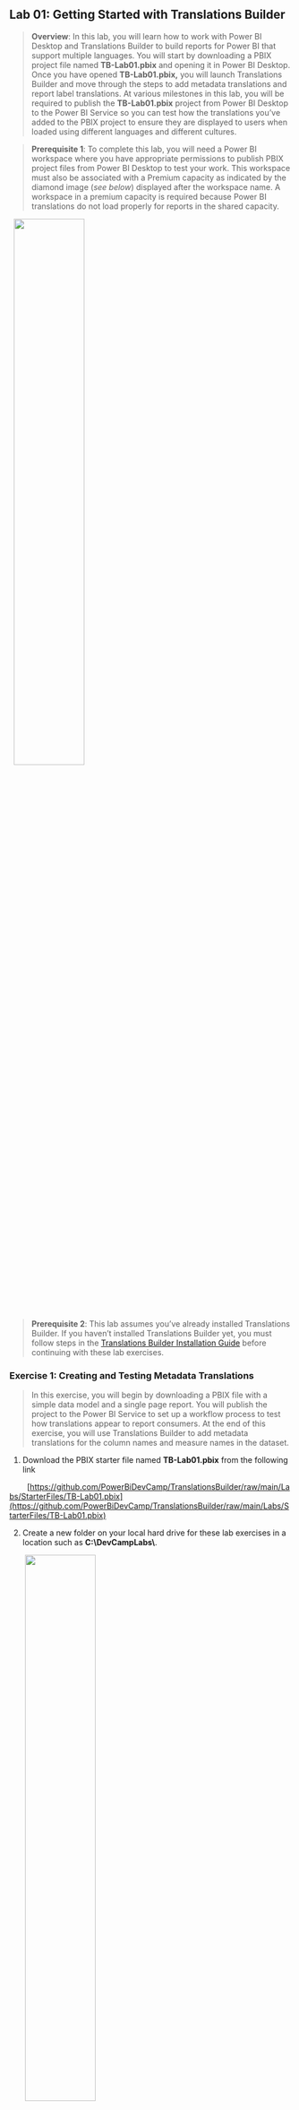## **Lab 01: Getting Started with Translations Builder**

> **Overview**: In this lab, you will learn how to work with Power BI
Desktop and Translations Builder to build reports for
Power BI that support multiple languages. You will start by downloading a PBIX project file named
**TB-Lab01.pbix** and opening it in Power BI Desktop. Once you have
opened **TB-Lab01.pbix,** you will launch Translations Builder and move
through the steps to add metadata translations and report label
translations. At various milestones in this lab, you will be required to
publish the **TB-Lab01.pbix** project from Power BI Desktop to the Power
BI Service so you can test how the translations you’ve added to the PBIX
project to ensure they are displayed to users when loaded using
different languages and different cultures.

> **Prerequisite 1**: To complete this lab, you will need a Power BI
workspace where you have appropriate permissions to publish PBIX project
files from Power BI Desktop to test your work. This workspace must also
be associated with a Premium capacity as indicated by the diamond image
(*see below*) displayed after the workspace name. A workspace in a
premium capacity is required because Power BI translations do not load
properly for reports in the shared capacity.

&nbsp;&nbsp;<img src="./images/Lab01/media/image1.png" style="width:50%" />

> **Prerequisite 2**: This lab assumes you’ve already installed
Translations Builder. If you haven’t installed Translations Builder yet,
you must follow steps in the [Translations Builder Installation
Guide](https://github.com/PowerBiDevCamp/TranslationsBuilder/blob/main/Docs/Installation%20Guide.md)
before continuing with these lab exercises.

### Exercise 1: Creating and Testing Metadata Translations
> In this exercise, you will begin by downloading a PBIX file with a
simple data model and a single page report. You will publish the project
to the Power BI Service to set up a workflow process to test how
translations appear to report consumers. At the end of this exercise,
you will use Translations Builder to add metadata translations for the
column names and measure names in the dataset.

1. Download the PBIX starter file named **TB-Lab01.pbix** from the following link


&nbsp;&nbsp;&nbsp;&nbsp;&nbsp;&nbsp;&nbsp;&nbsp;[https://github.com/PowerBiDevCamp/TranslationsBuilder/raw/main/Labs/StarterFiles/TB-Lab01.pbix](https://github.com/PowerBiDevCamp/TranslationsBuilder/raw/main/Labs/StarterFiles/TB-Lab01.pbix)


2.  Create a new folder on your local hard drive for these lab exercises
    in a location such as **C:\DevCampLabs\\**.

&nbsp;&nbsp;&nbsp;&nbsp;&nbsp;&nbsp;&nbsp;<img src="./images/Lab01/media/image2.png"  style="width:50%" />

3.  Copy **TB-Lab01.pbix** into the lab folder and then open it in Power
    BI Desktop to examine the report inside.

&nbsp;&nbsp;&nbsp;&nbsp;&nbsp;&nbsp;&nbsp;<img src="./images/Lab01/media/image3.png"  style="width:80%" />

4.  While in **Report view**, examine the **Fields** list to see the
    non-hidtables, columns and measure that are not hidden.

&nbsp;&nbsp;&nbsp;&nbsp;&nbsp;&nbsp;&nbsp;<img src="./images/Lab01/media/image4.png"  style="width:20%" />

5.  Now, navigate to **Model view** so you can see the entire data model
    including the columns hidden from **Report view**.

&nbsp;&nbsp;&nbsp;&nbsp;&nbsp;&nbsp;&nbsp;<img src="./images/Lab01/media/image5.png"  style="width:50%" />

6.  Navigate to **Data view** and examine the rows of the **Products**
    table.

&nbsp;&nbsp;&nbsp;&nbsp;&nbsp;&nbsp;&nbsp;<img src="./images/Lab01/media/image6.png" style="width:50%" />

> Now you are going to publish the **TB-Lab01.pbix** project to a workspace in the Power BI Service.

7.  Navigate to the **Home** tab and then click the **Publish** button.

&nbsp;&nbsp;&nbsp;&nbsp;&nbsp;&nbsp;&nbsp;<img src="./images/Lab01/media/image7.png" style="width:80%" />

8.  When prompted by the **Publish to Power BI** dialog, choose your
    test workspace and then click **Select**.

&nbsp;&nbsp;&nbsp;&nbsp;&nbsp;&nbsp;&nbsp;<img src="./images/Lab01/media/image8.png" style="width:40%" />

9.  Once you see **Success!**, click **Open ‘TB-Lab01.pbx’ in Power BI**
    to view the report in the Power BI Service.

&nbsp;&nbsp;&nbsp;&nbsp;&nbsp;&nbsp;&nbsp;<img src="./images/Lab01/media/image9.png" style="width:35%" />

10. The report named **TB-Lab01** should appear like the report shown in
    the screenshot below.

&nbsp;&nbsp;&nbsp;&nbsp;&nbsp;&nbsp;&nbsp;<img src="./images/Lab01/media/image10.png" style="width:80%" />

> Now it’s time to begin adding translations. As you begin to add
translations to a PBIX project, you will often follow this set of
steps:  
**(1)** make changes in Power BI Desktop, **(2)** publish the project,
**(3)** check your work in the Power BI Service, **(4)** repeat until
happy

11. Return to Power BI Desktop, navigate to the **External Tools** tab
    and launch **Translations Builder**.

&nbsp;&nbsp;&nbsp;&nbsp;&nbsp;&nbsp;&nbsp;<img src="./images/Lab01/media/image11.png" style="width:65%" />

12. Translations Builder should start and load the data model for
    **TB-Lab01.pbix** as shown in the following screenshot.

&nbsp;&nbsp;&nbsp;&nbsp;&nbsp;&nbsp;&nbsp;<img src="./images/Lab01/media/image12.png" style="width:90%" />

13. The **Dataset properties** section provides details about the
    dataset connection and the PBIX project file.

&nbsp;&nbsp;&nbsp;&nbsp;&nbsp;&nbsp;&nbsp;<img src="./images/Lab01/media/image13.png" style="width:35%" />

14. The translation grid at the bottom of the page displays one row for
    each non-hidden dataset object in the data model.

&nbsp;&nbsp;&nbsp;&nbsp;&nbsp;&nbsp;&nbsp;<img src="./images/Lab01/media/image14.png" style="width:50%" />

Tables, columns and measures that are hidden from report view in the
data model are not displayed. You don’t need to translate them.

15. Click the **Add Language** button to add your first secondary
    language.

&nbsp;&nbsp;&nbsp;&nbsp;&nbsp;&nbsp;&nbsp;<img src="./images/Lab01/media/image15.png" style="width:70%" />

16. Select **Spanish \[es-ES\]** and click **Add Language**.

&nbsp;&nbsp;&nbsp;&nbsp;&nbsp;&nbsp;&nbsp;<img src="./images/Lab01/media/image16.png" style="width:30%" />

17. You should now see that **Spanish \[es-ES\]** appears as the first
    language in the **Secondary Languages** list.

&nbsp;&nbsp;&nbsp;&nbsp;&nbsp;&nbsp;&nbsp;<img src="./images/Lab01/media/image17.png" style="width:50%" />

18. You will also notice that a new column has been added for Spanish
    translations.

&nbsp;&nbsp;&nbsp;&nbsp;&nbsp;&nbsp;&nbsp;<img src="./images/Lab01/media/image18.png" style="width:50%" />

19. In the row with the **Products** table, click on the cell for the
    **Spanish** column. It should turn blue when selected.

&nbsp;&nbsp;&nbsp;&nbsp;&nbsp;&nbsp;&nbsp;<img src="./images/Lab01/media/image19.png" style="width:50%" />

20. Type **Hello World**. You should see that you can just start typing
    in the selected cell to add or edit a translation.

&nbsp;&nbsp;&nbsp;&nbsp;&nbsp;&nbsp;&nbsp;<img src="./images/Lab01/media/image20.png" style="width:50%" />

21. Press the **ENTER** key to save your changes. Note that pressing
    **ENTER** will move the selection to the cell below.

&nbsp;&nbsp;&nbsp;&nbsp;&nbsp;&nbsp;&nbsp;<img src="./images/Lab01/media/image21.png" style="width:50%" />

22. Now, type more text and press **ENTER** repeatedly to experiment
    quickly adding text to all cells in the Spanish column.

&nbsp;&nbsp;&nbsp;&nbsp;&nbsp;&nbsp;&nbsp;<img src="./images/Lab01/media/image22.png" style="width:50%" />

> The point of the last few steps has been for you to become comfortable
with the translation editing experience. You can see the grid provides
an editing experience similar to working with Excel. You can even use
the **{F2}** key to move a cell with content into edit mode.

23. Now edit the translations in the Spanish column with better
    translated values. Use the following translations.
  - For the **Products** table, enter the Spanish translation of **Productos**.
  - For the **Product** column, enter the Spanish translation of **Producto**
  - For the **Image** column, enter the Spanish translation of **Imagen**.
  - For the **Sales** table, enter the Spanish translation of **Ventas**.
  - For the **Sales Revenue** measure, enter the Spanish translation of **Ingresos Por Ventas**.
  - For the **Units Sold** measure, enter the Spanish translation of **Unidades Vendidas**.

24. When you are done with your edits, the Spanish translations should
    match the following screenshot.

&nbsp;&nbsp;&nbsp;&nbsp;&nbsp;&nbsp;&nbsp;<img src="./images/Lab01/media/image23.png" style="width:50%" />

25. Return to the **TB-Lab01.pbix** project in Power BI Desktop and save
    your work by clicking the **Save** button.

&nbsp;&nbsp;&nbsp;&nbsp;&nbsp;&nbsp;&nbsp;<img src="./images/Lab01/media/image24.png" style="width:50%" />

> It’s easy to forget to save your changes in Power BI Desktop. Be aware
that any changes made by Translations Builder are just made to the data
model loaded in memory. None of your changes are saved back to the PBIX
project file until you save in Power BI Desktop.

26. Publish the **TB-Lab01.pbix** project to push the changes to the
    project’s translations to the Power BI Service.

&nbsp;&nbsp;&nbsp;&nbsp;&nbsp;&nbsp;&nbsp;<img src="./images/Lab01/media/image25.png" style="width:80%" />

27. When prompted by the **Replace this dataset?** Dialog, click the
    **Replace** button to continue.

&nbsp;&nbsp;&nbsp;&nbsp;&nbsp;&nbsp;&nbsp;<img src="./images/Lab01/media/image26.png" style="width:30%" />

28. Once you see **Success!**, click **Open ‘TB-Lab01.pbx’ in Power BI**
    to view the report in the Power BI Service.

&nbsp;&nbsp;&nbsp;&nbsp;&nbsp;&nbsp;&nbsp;<img src="./images/Lab01/media/image27.png" style="width:35%" />

29.  The report should load with its default behavior showing all text in
    English at first.

&nbsp;&nbsp;&nbsp;&nbsp;&nbsp;&nbsp;&nbsp;<img src="./images/Lab01/media/image28.png" style="width:70%" />

30. Inspect the table visual column headers which displays the names of
    columns and measures in English.

&nbsp;&nbsp;&nbsp;&nbsp;&nbsp;&nbsp;&nbsp;<img src="./images/Lab01/media/image29.png" style="width:50%" />

> Now, it’s time to test your translations. You will accomplish this by
using the **language** query string parameter to load the report.

31. Click the browser address bar and add the following **language**
parameter to the end of the report URL.

&nbsp;&nbsp;&nbsp;&nbsp;&nbsp;&nbsp;&nbsp;**/?language=es-ES**

32.  Press **ENTER.** You should see the **language** query string parameter accepted by the browser as it reloads the report.
    

&nbsp;&nbsp;&nbsp;&nbsp;&nbsp;&nbsp;&nbsp;<img src="./images/Lab01/media/image30.png" style="width:100%" />

> When the report reloads, you should see the UI experience for the Power
BI Service UI switch from English to Spanish.

33. Verify the column and measure names in columns headings are
    displayed with the Spanish translations you added.

&nbsp;&nbsp;&nbsp;&nbsp;&nbsp;&nbsp;&nbsp;<img src="./images/Lab01/media/image31.png" style="width:80%" />

> You have now successfully added the metadata translations to display
this report in both English and Spanish. Leave Power BI Desktop and
Translations Builder open as you will continue using them in your next
exercise.

### Exercise 2: Generating Machine Translations
> In this lab you will configure Translations Builder’s support to
automatically generate machine translations using the Azure Translator
Service. While machine translations might not prove good enough to use
in all production scenarios, they do provide a great first step in
generating translations for testing and getting something into
production sooner.

> To complete this lab you will require a **Key** and **Location** which
provide access to the **Azure Translator Service**. If you do not have a
Azure subscription and you cannot obtain your own Key, you can use the
following Key and Location up through February 28, 2023.

> Key: **a75b371ce1fc402ca84a05732cfcff27**
> Location: **eastus2**

1.  Return to Translations Builder and drop down the **Dataset
    Connection** menu.

&nbsp;&nbsp;&nbsp;&nbsp;&nbsp;&nbsp;&nbsp;<img src="./images/Lab01/media/image32.png" style="width:40%" />

2. Select the **Configure Settings…** menu command to display the
    **Configuration Options** dialog.    

&nbsp;&nbsp;&nbsp;&nbsp;&nbsp;&nbsp;&nbsp;<img src="./images/Lab01/media/image33.png" style="width:40%" />

3. In the **Configuration Options** dialog, enter the **Key** and
    **Location** for the Azure Translator Service.

&nbsp;&nbsp;&nbsp;&nbsp;&nbsp;&nbsp;&nbsp;<img src="./images/Lab01/media/image34.png" style="width:60%" />

4. Once you have added the **Key** and **Location**, click **Save
    Changes**.

&nbsp;&nbsp;&nbsp;&nbsp;&nbsp;&nbsp;&nbsp;<img src="./images/Lab01/media/image35.png" style="width:50%" />

5. After you have configured the **Key** and **Location** for the Azure
    Translator Service, new controls will appear on the main page.

&nbsp;&nbsp;&nbsp;&nbsp;&nbsp;&nbsp;&nbsp;<img src="./images/Lab01/media/image36.png" style="width:90%" />

> Now that you have added support for generating machine translations,
it’s time to put that automatic translation support to work!

6. Click the **Add Language** button to add your second secondary
    language.

&nbsp;&nbsp;&nbsp;&nbsp;&nbsp;&nbsp;&nbsp;<img src="./images/Lab01/media/image37.png" style="width:80%" />

> You can hold down the **CTRL** key in the **Add Language** dialog while
selecting languages to enable multiple selection

7. Hold down the **CTRL**, and select **French**, **German** and
    **Italian** and then click **Add Language**.

&nbsp;&nbsp;&nbsp;&nbsp;&nbsp;&nbsp;&nbsp;<img src="./images/Lab01/media/image38.png" style="width:30%" />

8. You should now see the three new languages appear in the **Secondary
    Languages** list.

9.  You will also notice that new columns have been added to the
    translation grid for each new language.

&nbsp;&nbsp;&nbsp;&nbsp;&nbsp;&nbsp;&nbsp;<img src="./images/Lab01/media/image39.png" style="width:80%" />

10. In the **Machine Translations – Single Language** section, select
    **French \[fr-FR\]** from the drop down menu.

&nbsp;&nbsp;&nbsp;&nbsp;&nbsp;&nbsp;&nbsp;<img src="./images/Lab01/media/image40.png" style="width:80%" />

11. Once you have selected **French \[fr-FR\]**, click **Generate
    Translations** to create French translations for all rows in the
    grid.

&nbsp;&nbsp;&nbsp;&nbsp;&nbsp;&nbsp;&nbsp;<img src="./images/Lab01/media/image41.png" style="width:80%" />

12. As the code runs to interact with the Azure Translator Service, the
    **Generating machine translation** dialog shows the progress.

&nbsp;&nbsp;&nbsp;&nbsp;&nbsp;&nbsp;&nbsp;<img src="./images/Lab01/media/image42.png" style="width:80%" />

13. Once this dialog closes, you should see all cells the French column
    has been filled with machine-generated translations.

&nbsp;&nbsp;&nbsp;&nbsp;&nbsp;&nbsp;&nbsp;<img src="./images/Lab01/media/image43.png" style="width:80%" />

14. Click the **Fill All Empty Translation** button in the **Machine
    Translations - All Languages** section.

&nbsp;&nbsp;&nbsp;&nbsp;&nbsp;&nbsp;&nbsp;<img src="./images/Lab01/media/image44.png" style="width:80%" />

15. You should see that the empty cells for all languages have now been
    populated with machine-generated translations.

&nbsp;&nbsp;&nbsp;&nbsp;&nbsp;&nbsp;&nbsp;<img src="./images/Lab01/media/image45.png" style="width:80%" />

> Now, it’s time once again to test your work in the Power BI Service,

16. Return to the **TB-Lab01.pbix** project in Power BI Desktop and save
    your work by clicking the **Save** button.

&nbsp;&nbsp;&nbsp;&nbsp;&nbsp;&nbsp;&nbsp;<img src="./images/Lab01/media/image24.png" style="width:50%" />

> Don’t forget to save your work! Did we mention it’s easy to forget to
save in Power BI Desktop and to lose your work.

17. Publish the **TB-Lab01.pbix** project to push your changes to the
    project’s translations to the Power BI Service.

&nbsp;&nbsp;&nbsp;&nbsp;&nbsp;&nbsp;&nbsp;<img src="./images/Lab01/media/image25.png" style="width:80%" />

18. When prompted by the **Replace this dataset?** Dialog, click the
    **Replace** button to continue.

&nbsp;&nbsp;&nbsp;&nbsp;&nbsp;&nbsp;&nbsp;<img src="./images/Lab01/media/image26.png" style="width:30%" />

19.  Once you see **Success!**, click **Open ‘TB-Lab01.pbx’ in Power BI**
    to view the report in the Power BI Service.

&nbsp;&nbsp;&nbsp;&nbsp;&nbsp;&nbsp;&nbsp;<img src="./images/Lab01/media/image27.png" style="width:30%" />

20.  The report should load as normal showing all text in English at
    first.

&nbsp;&nbsp;&nbsp;&nbsp;&nbsp;&nbsp;&nbsp;<img src="./images/Lab01/media/image28.png" style="width:60%" />

> Now, it’s time to test your French, German & Italian translations using
the **language** query string parameter to load the report.

21. Click the browser address bar and add the **language** parameter
    value of **fr-FR** for French to the end of the report URL.

&nbsp;&nbsp;&nbsp;&nbsp;&nbsp;&nbsp;&nbsp;**/?language=fr-FR**

22. When the report reloads, you should see the UI experience for the
    Power BI Service UI switch from English to French.

&nbsp;&nbsp;&nbsp;&nbsp;&nbsp;&nbsp;&nbsp;<img src="./images/Lab01/media/image46.png" style="width:80%" />

23. Verify the column and measure names in columns headings of the table
    visual are displayed with French translations.

&nbsp;&nbsp;&nbsp;&nbsp;&nbsp;&nbsp;&nbsp;<img src="./images/Lab01/media/image47.png" style="width:65%" />

> Now that you have tested the French translations, it’s time to test the
two other new languages.

24. Click the browser address bar and add the **language** parameter
    value of **de-DE** for German to the end of the report URL.

&nbsp;&nbsp;&nbsp;&nbsp;&nbsp;&nbsp;&nbsp;**/?language=de-DE**

25. When the report reloads, you should see the UI experience for the
    Power BI Service UI switch to German.

&nbsp;&nbsp;&nbsp;&nbsp;&nbsp;&nbsp;&nbsp;<img src="./images/Lab01/media/image48.png" style="width:80%" />

26. Verify the column and measure names in columns headings are
    displayed with the German translations.

&nbsp;&nbsp;&nbsp;&nbsp;&nbsp;&nbsp;&nbsp;<img src="./images/Lab01/media/image49.png" style="width:65%" />

27. Click the browser address bar and add the **language** parameter of
    **it-IT** for Italian to the end of the report URL.

&nbsp;&nbsp;&nbsp;&nbsp;&nbsp;&nbsp;&nbsp;**/?language=it-IT**

28. When the report reloads, you should see the UI experience for the
    Power BI Service UI switch to Italian.

&nbsp;&nbsp;&nbsp;&nbsp;&nbsp;&nbsp;&nbsp;<img src="./images/Lab01/media/image50.png" style="width:80%" />

29. Verify the column and measure names in columns headings are
    displayed with the Italian translations.

&nbsp;&nbsp;&nbsp;&nbsp;&nbsp;&nbsp;&nbsp;<img src="./images/Lab01/media/image51.png" style="width:65%" />

> You have now successfully added the metadata translations to display
this report in five different languages. Throughout these lab exercises,
you will continue to test all five languages in the browser as you add
additional translation support.

30. As a final step in this exercise, add a browser bookmark for each
    language with a **language** parameter at the end.

&nbsp;&nbsp;&nbsp;&nbsp;&nbsp;&nbsp;&nbsp;<img src="./images/Lab01/media/image52.png" style="width:90%" />

> Creating a browser bookmark for each language might take a minute or two
to set up at first. However, it will save lots of time in the long run
as you continue to test the translations for this report in the lab work
that remains ahead.

### Exercise 3: Creating and Testing Report Label Translations
> In this exercise, you will work through the process of adding report
label translations. You will add translations for the report title which
is **Product Sales Report** and for the title of the table visual which
is **Product List by Sales Revenue**. This will give you experience
working with the localized labels table strategy that Translations
Builder uses to quickly and easily implement report label translations.

1.  Return to the **TB-Lab01.pbix** project in Power BI Desktop and move
    to **Report view**.

2.  Look to see how the text **Product Sales Report** is displayed with a rectangle
    shape object.

3.  Look to see how the text **Product Sales List by Sales Revenue** is displayed using
    the **Title** property of the table visual.

&nbsp;&nbsp;&nbsp;&nbsp;&nbsp;&nbsp;&nbsp;<img src="./images/Lab01/media/image53.png" style="width:50%" />

4. Now, move back to Translations Builder and drop down the **Generate
    Translated Tables** menu.

5. Select the **Create Localized Labels Table** to create the
    **Localized Labels Table**.

&nbsp;&nbsp;&nbsp;&nbsp;&nbsp;&nbsp;&nbsp;<img src="./images/Lab01/media/image54.png" style="width:50%" />

6. When you create the **Localized Labels** table, you will be prompted
    with the following dialog. Click **<u>N</u>o** to continue.

&nbsp;&nbsp;&nbsp;&nbsp;&nbsp;&nbsp;&nbsp;<img src="./images/Lab01/media/image55.png" style="width:35%" />

> If you click **<u>Y</u>es**, Translations Builder will launch a browser
and navigate to [this article](https://github.com/PowerBiDevCamp/TranslationsBuilder/blob/main/Docs/Building%20Multi-language%20Reports%20in%20Power%20BI.md#understanding-the-localized-labels-table)
which explains the localized labels strategy.

7. Once Translations Builder has created the **Localized Labels**
    table, it will also add three sample report labels.

&nbsp;&nbsp;&nbsp;&nbsp;&nbsp;&nbsp;&nbsp;<img src="./images/Lab01/media/image56.png" style="width:90%" />

> Over the next few steps, you will delete these three sample report
labels and replace them by adding two of your own.

8. Drop down the **Generate Translated Tables** menu and select click
    **Add Labels to the Localized Labels Table**.

&nbsp;&nbsp;&nbsp;&nbsp;&nbsp;&nbsp;&nbsp;<img src="./images/Lab01/media/image57.png" style="width:50%" />

> Note you can also execute the **Add Labels to the Localized Labels
Table** command using the shortcut key of **Ctrl+A**.

9. In the **Add Localized Labels** dialog, click the **Advanced Mode**
    checkbox.

&nbsp;&nbsp;&nbsp;&nbsp;&nbsp;&nbsp;&nbsp;<img src="./images/Lab01/media/image58.png" style="width:45%" />

10. Once the dialog is in **Advanced Mode**, click the **Delete All
    Labels** button to remove the sample report labels.

&nbsp;&nbsp;&nbsp;&nbsp;&nbsp;&nbsp;&nbsp;<img src="./images/Lab01/media/image59.png" style="width:45%" />

11. In the **Labels** textbox, type the report label **Product Sales
    Report**.

12. Enter a line break and then type in the second label **Product List
    by Sales Revenue**.

13. Click the **Add Labels** button to add the two new labels to your
    project.

&nbsp;&nbsp;&nbsp;&nbsp;&nbsp;&nbsp;&nbsp;<img src="./images/Lab01/media/image60.png" style="width:45%" />

14. You should now see two new rows have been added to the translations
    gird with the two new report labels.

&nbsp;&nbsp;&nbsp;&nbsp;&nbsp;&nbsp;&nbsp;<img src="./images/Lab01/media/image61.png" style="width:80%" />

15. Click the **Fill All Empty Translations** button to create all the
    translations for both report labels.

&nbsp;&nbsp;&nbsp;&nbsp;&nbsp;&nbsp;&nbsp;<img src="./images/Lab01/media/image62.png" style="width:80%" />

16. At this point, the translations grid should be completely filled
    with machine-generated translations.

&nbsp;&nbsp;&nbsp;&nbsp;&nbsp;&nbsp;&nbsp;<img src="./images/Lab01/media/image63.png" style="width:90%" />

> There is one critical step you must complete after modifying report
labels in the **Localized Labels** table. More specifically, you must
execute **Generate Translated Localized Labels Table** to create the
measures that will be used to surface report labels on a report.

17. Drop down the **Generate Translated Tables** menu and select click
    **Generate Translated Localized Labels Table**.

&nbsp;&nbsp;&nbsp;&nbsp;&nbsp;&nbsp;&nbsp;<img src="./images/Lab01/media/image64.png" style="width:50%" />

> Note you can also execute the **Generate Translated Localized Labels
Table** command using the shortcut key of **Ctrl+L**.

18. Return to Power BI Desktop and navigate to **Report view**.

19. Locate the **Translated Localized Labels** table in the **Fields**
    list.

&nbsp;&nbsp;&nbsp;&nbsp;&nbsp;&nbsp;&nbsp;<img src="./images/Lab01/media/image65.png" style="width:80%" />

> The measures in the **Translated Localized Labels** table are what you
use to display report labels on a Power BI report.

20. Select the measure named **Product Sales Report Label** and examine
    the DAX expression behind this measure.

&nbsp;&nbsp;&nbsp;&nbsp;&nbsp;&nbsp;&nbsp;<img src="./images/Lab01/media/image66.png" style="width:80%" />

> You should not edit the DAX expressions of measures in the the **Translated Localized Labels** table. Any changes you make will be lost as all the measures in this table are deleted and recreated each time you execute the **Generate Translated Localized Labels Table** command.

21.  Select the measure named **Product List by Sales Revenue Label** and
    examine its DAX expression.

&nbsp;&nbsp;&nbsp;&nbsp;&nbsp;&nbsp;&nbsp;<img src="./images/Lab01/media/image67.png" style="width:80%" />

> Now that you have created the measures for translation in the
**Translated Localized Labels** table, it’s time to use them in the
report.

22. In the report layout, select the large yellow rectangle shape that
    displays the report title **Product Sales Report**.

23. With the rectangle shaped selected, move to the **Format** pane and
    locate the **Text** section inside the **Style** selection.

&nbsp;&nbsp;&nbsp;&nbsp;&nbsp;&nbsp;&nbsp;<img src="./images/Lab01/media/image68.png" style="width:80%" />

24. Expand the **Text** section to see the **Text** property is
    configured with the literal string value of **Product Sales
    Report**.

&nbsp;&nbsp;&nbsp;&nbsp;&nbsp;&nbsp;&nbsp;<img src="./images/Lab01/media/image69.png" style="width:50%" />

> Literal string values in a report layout cannot be localized. Therefore,
you will replace this literal string with a measure with translations.

25. Click on the ***fx*** button to the right of the textbox to replace
    the literal string value.

&nbsp;&nbsp;&nbsp;&nbsp;&nbsp;&nbsp;&nbsp;<img src="./images/Lab01/media/image70.png" style="width:50%" />

26. In the **Text – Style** dialog, select **Field value** as the
    **Format style**.

27. Drop down the select control with the caption of **What field should
    we base this on?**

&nbsp;&nbsp;&nbsp;&nbsp;&nbsp;&nbsp;&nbsp;<img src="./images/Lab01/media/image71.png" style="width:35%" />

28. Select the **Product Sales Report Label** measure from the
    **Translated Localized Labels** table.

&nbsp;&nbsp;&nbsp;&nbsp;&nbsp;&nbsp;&nbsp;<img src="./images/Lab01/media/image72.png" style="width:55%" />

> Now that you have configured the report title to support translations,
you will do the same for the title of the table visual.

29. Select the table visual that display the product list.

30. With the table visual selected, move to the **Format** pane and
    click the **General** tab.

31. Locate the **Title** section and the **Text** property inside with
    the literal text value of **Product List by Sales Revenue**.

&nbsp;&nbsp;&nbsp;&nbsp;&nbsp;&nbsp;&nbsp;<img src="./images/Lab01/media/image73.png" style="width:70%" />

32. Click on the ***fx*** button to the right of the textbox to replace
    the literal string value.

&nbsp;&nbsp;&nbsp;&nbsp;&nbsp;&nbsp;&nbsp;<img src="./images/Lab01/media/image74.png" style="width:30%" />

33. In the **Text – Style** dialog, select **Field value** as the
    **Format style**.

34. Drop down the select menu with the caption of **What field should
     we base this on?**

35. Select the **Product List by Sales Revenue Label** measure from the
     **Translated Localized Labels** table.

&nbsp;&nbsp;&nbsp;&nbsp;&nbsp;&nbsp;&nbsp;<img src="./images/Lab01/media/image75.png" style="width:50%" />

> Now, it’s time once again to test your work in the Power BI Service,

36. Save your work by clicking the **Save** button.

&nbsp;&nbsp;&nbsp;&nbsp;&nbsp;&nbsp;&nbsp;<img src="./images/Lab01/media/image24.png" style="width:50%" />

> Don’t forget to save your work! Did we mention it’s easy to forget and
to lose your work.

37. Publish the **TB-Lab01.pbix** project to push your changes to the
     project’s translations to the Power BI Service.

&nbsp;&nbsp;&nbsp;&nbsp;&nbsp;&nbsp;&nbsp;<img src="./images/Lab01/media/image25.png"  style="width:70%" />

38. When prompted by the **Replace this dataset?** Dialog, click the
     **Replace** button to continue.

39. Once you see **Success!**, click **Open ‘TB-Lab01.pbx’ in Power
     BI** to view the report in the Power BI Service.

40. The report should load as normal showing all text in English at
     first.

41. Use the bookmark created earlier to load the report in Spanish.
     Verify the report labels show Spanish translations.

&nbsp;&nbsp;&nbsp;&nbsp;&nbsp;&nbsp;&nbsp;<img src="./images/Lab01/media/image76.png" style="width:50%" />

42. Use the bookmark created earlier to load the report in French.
     Verify the report labels show French translations.

&nbsp;&nbsp;&nbsp;&nbsp;&nbsp;&nbsp;&nbsp;<img src="./images/Lab01/media/image77.png" style="width:50%" />

43. Use the bookmark created earlier to load the report in German.
     Verify the report labels show German translations.

&nbsp;&nbsp;&nbsp;&nbsp;&nbsp;&nbsp;&nbsp;<img src="./images/Lab01/media/image78.png" style="width:50%" />

44. Use the bookmark created earlier to load the report in Italian.
     Verify the report labels show Italian Translations.

&nbsp;&nbsp;&nbsp;&nbsp;&nbsp;&nbsp;&nbsp;<img src="./images/Lab01/media/image79.png" style="width:50%" />

> You have now implemented report label translations using the
Translations Builder localized label strategy. You should be able to see
that this will add a significant level of productivity to your future
efforts to build Power BI reports that support multiple languages.

### Exercise 4: Creating a Workflow Process To Gather & Integrate Human Translations
> Up to this point, you have done the work required to get the report and
its underlying dataset into a structure to support translations for
secondary languages. You were able to complete this work in a quick and
efficient manner using Translations Builder together with
machine-generated translations. However. It’s import to acknowledge that
machine-generated translations alone will not be adequate for many
production scenarios. You will need a way to integrate other people
acting as translators into a human workflow process.

> In this lab exercise, you will with the Translations Builder features to
export and import translations using a CSV file format. This will
provide a quick way to generate translations sheets that can be sent to
human translators. As you will see, translators can make their edits to
a translation sheets using Microsoft Excel. Once you’ve received an
updated translation sheet back from a translator, Translations Builder
provides an import operation to integrate those updated translations
back into the dataset for the current project.

> **Prerequisite**: To complete this exercise, you will need Microsoft
Excel installed on the same PC running Translations Builder.

1.  Launch Windows Explorer and navigate to the folder where you copied
    the project file **TB-Lab01.pbix**.

&nbsp;&nbsp;&nbsp;&nbsp;&nbsp;&nbsp;&nbsp;<img src="./images/Lab01/media/image80.png" style="width:50%" />

2. Create two new folders inside the lab folder named **Outbox** and
     **Inbox**.

&nbsp;&nbsp;&nbsp;&nbsp;&nbsp;&nbsp;&nbsp;<img src="./images/Lab01/media/image81.png" style="width:50%" />

> Next, you need to configure settings in Translations Builder so that
these folders are used as targets for export and import operations.

3. Return to Translations Builder and drop down the **Dataset
     Connection** menu.

4. Click **Configure Settings…** to display the **Configuration
     Options** dialog.

&nbsp;&nbsp;&nbsp;&nbsp;&nbsp;&nbsp;&nbsp;<img src="./images/Lab01/media/image82.png" style="width:50%" />

5. By default, folder paths for the **Outbox** and **Inbox** are
     configured to target the current user’s **Documents** folder.

&nbsp;&nbsp;&nbsp;&nbsp;&nbsp;&nbsp;&nbsp;<img src="./images/Lab01/media/image83.png" style="width:50%" />

> Why does **Outbox** come before **Inbox**? That’s because you generally
work with the **Outbox** first when you export translation sheets that
you will send to translators. Once you get updated translations sheets
back from translators, you add them to the **Inbox** for import.

6. Click the **set** button to update the setting for **Translations
     Outbox Folder Path**.

&nbsp;&nbsp;&nbsp;&nbsp;&nbsp;&nbsp;&nbsp;<img src="./images/Lab01/media/image84.png" style="width:50%" />

7. Select the **Outbox** folder you created earlier in this exercise.

&nbsp;&nbsp;&nbsp;&nbsp;&nbsp;&nbsp;&nbsp;<img src="./images/Lab01/media/image85.png" style="width:50%" />

8. Click the **set** button for **Translations Inbox Folder Path** and
     select the **Inbox** folder you created earlier

&nbsp;&nbsp;&nbsp;&nbsp;&nbsp;&nbsp;&nbsp;<img src="./images/Lab01/media/image86.png" style="width:50%" />

9. Click **Save Changes**.

&nbsp;&nbsp;&nbsp;&nbsp;&nbsp;&nbsp;&nbsp;<img src="./images/Lab01/media/image87.png" style="width:50%" />

> Now that you have configured the folder paths for the Outbox and Inbox,
it’s time to begin exporting translation sheets.

10. Examine what’s inside the Export/Import Translations section.

&nbsp;&nbsp;&nbsp;&nbsp;&nbsp;&nbsp;&nbsp;<img src="./images/Lab01/media/image88.png" style="width:80%" />

> Let’s start by creating a translation sheet for a single language.

11. Drop down the selection menu under the **Export Translations
     Sheet** button and select **German \[de-DE\]**.

&nbsp;&nbsp;&nbsp;&nbsp;&nbsp;&nbsp;&nbsp;<img src="./images/Lab01/media/image89.png" style="width:50%" />

12. After selecting **German \[de-DE\]**, click the **Export
     Translations Sheet** button.

&nbsp;&nbsp;&nbsp;&nbsp;&nbsp;&nbsp;&nbsp;<img src="./images/Lab01/media/image90.png" style="width:50%" />

> Translations Builder should create a translation sheet named
**TB-Lab01-Translations-German.csv** and open this CSV file in Excel

13. Examine the contents of **TB-Lab01-Translations-German.csv**.

&nbsp;&nbsp;&nbsp;&nbsp;&nbsp;&nbsp;&nbsp;<img src="./images/Lab01/media/image91.png" style="width:50%" />

> Over the next two steps you will use a trick in Excel to widen the
columns so you can see all their contents.

14. Click on the top left corner where the row headers and the column
     headers meet. This should select all columns and rows.

&nbsp;&nbsp;&nbsp;&nbsp;&nbsp;&nbsp;&nbsp;<img src="./images/Lab01/media/image92.png" style="width:40%" />

15. Double-click on the column heading divider between the column
     headers showing **A** and **B**.

&nbsp;&nbsp;&nbsp;&nbsp;&nbsp;&nbsp;&nbsp;<img src="./images/Lab01/media/image93.png" style="width:40%" />

16. You should now be able to see all the text from each column.

&nbsp;&nbsp;&nbsp;&nbsp;&nbsp;&nbsp;&nbsp;<img src="./images/Lab01/media/image94.png" style="width:80%" />

> This translation sheet is what you will send to translators. They can
then use Excel to review the machine translations and make changes
wherever they are required.

17. Close **TB-Lab01-Translations-German.csv** and return to
     Translations Builder.

18. Click the **Export All Translations** button to export a master
     translation sheet with the translations for all languages.

&nbsp;&nbsp;&nbsp;&nbsp;&nbsp;&nbsp;&nbsp;<img src="./images/Lab01/media/image95.png" style="width:35%" />

> Translations Builder creates a translation sheet named
**TB-Lab01-Translations-Master.csv** and opens this CSV file in Excel

19. When **TB-Lab01-Translations-Master.csv** open in Microsoft Excel,
     you cannot see the contents of all columns at first.

&nbsp;&nbsp;&nbsp;&nbsp;&nbsp;&nbsp;&nbsp;<img src="./images/Lab01/media/image96.png" style="width:80%" />

20. Use the Excel trick you learned earlier to expand all columns so
     you can see the entire contents of all cells.

&nbsp;&nbsp;&nbsp;&nbsp;&nbsp;&nbsp;&nbsp;<img src="./images/Lab01/media/image97.png" style="width:90%" />

> Now that you have learned to export translations sheets, it’s time to
examine how to manage translation sheet files.

21. In Windows Explorer, navigate to the **Outbox** folder. You should
     see the two files you generated using export operations.

&nbsp;&nbsp;&nbsp;&nbsp;&nbsp;&nbsp;&nbsp;<img src="./images/Lab01/media/image98.png" style="width:70%" />

22. Return to Translations Builder and uncheck the checkbox with the
     caption **Open Export in Excel**.

&nbsp;&nbsp;&nbsp;&nbsp;&nbsp;&nbsp;&nbsp;<img src="./images/Lab01/media/image99.png" style="width:35%" />

> All three export commands use this checkbox to decide whether to open a
translation sheet in Excel after it’s generated. In some cases, it’s
handy to have the translation sheet open in Excel. In other scenarios
like the one ahead, it’s unnecessary and distracting.

23. Click the **Export All Translation Sheets** button.

&nbsp;&nbsp;&nbsp;&nbsp;&nbsp;&nbsp;&nbsp;<img src="./images/Lab01/media/image100.png" style="width:35%" />

> The **Export All Translation Sheets** command generates the complete set
of translation sheets to be sent to translators.

24. Return to the **Outbox** folder in Windows Explorer.

25. You should see that a sperate translation sheet has been generated
     for each secondary language.

&nbsp;&nbsp;&nbsp;&nbsp;&nbsp;&nbsp;&nbsp;<img src="./images/Lab01/media/image101.png" style="width:70%" />

> Now that you have experienced how to export translation sheets, you will
now learn how to import translation sheets.

26. In the **Outbox** folder in Windows Explorer, select
     **TB-Lab01-Translations-Master.csv** and
     **TB-Lab01-Translations-Spanish.csv**.

&nbsp;&nbsp;&nbsp;&nbsp;&nbsp;&nbsp;&nbsp;<img src="./images/Lab01/media/image102.png" style="width:70%" />

27. Copy the two selected translation sheet files to the Windows
     clipboard.

28. Navigate from the **Outbox** folder to the **Inbox** folder.

29. Paste the two translation sheet files from the Windows clipboard
     into the **Inbox** folder.

&nbsp;&nbsp;&nbsp;&nbsp;&nbsp;&nbsp;&nbsp;<img src="./images/Lab01/media/image103.png" style="width:70%" />

30. Open the translation sheet named
     **Inbox\TB-Lab01-Translations-Spanish.csv** in Microsoft Excel.

&nbsp;&nbsp;&nbsp;&nbsp;&nbsp;&nbsp;&nbsp;<img src="./images/Lab01/media/image104.png" style="width:80%" />

> The job of the translator is to review all translations in the fifth
column and to make updates where appropriate. From the perspective of
the translator, the top row with column headers and the first four
columns should be treated as read-only values.

31. Enter new values for each of the Spanish translations in the fifth
     column.

&nbsp;&nbsp;&nbsp;&nbsp;&nbsp;&nbsp;&nbsp;<img src="./images/Lab01/media/image105.png" style="width:80%" />

> Don’t worry whether the values you are valid translations. You just need
to add any text so you can test the import process.

32. Save your changes to **TB-Lab01-Translations-Spanish.csv** and then
     close the file in Microsoft Excel.

33. Return to Translations Builder and click the **Import
     Translations** button.

&nbsp;&nbsp;&nbsp;&nbsp;&nbsp;&nbsp;&nbsp;<img src="./images/Lab01/media/image106.png" style="width:35%" />

> Remember to close translation sheet files in Microsoft Excel before
importing them with Translations Builder to prevent errors.

34. In the **Open** file dialog, select
     **TB-Lab01-Translations-Spanish.csv** and click **Open**.

&nbsp;&nbsp;&nbsp;&nbsp;&nbsp;&nbsp;&nbsp;<img src="./images/Lab01/media/image107.png" style="width:50%" />

35. You should see that your updates to the Spanish translation sheet
     now appear in the translation grid.

&nbsp;&nbsp;&nbsp;&nbsp;&nbsp;&nbsp;&nbsp;<img src="./images/Lab01/media/image108.png" style="width:80%" />

> Now that you have seen how to how to import translations from an updated
translations sheet with a single language, it’s time to move ahead and
import translations from all languages at once by importing the master
translation sheet.

36. click the **Import Translations** button.

&nbsp;&nbsp;&nbsp;&nbsp;&nbsp;&nbsp;&nbsp;<img src="./images/Lab01/media/image106.png" style="width:50%" />

37. In the **Open** file dialog, select
     **TB-Lab01-Translations-Master.csv** and click **Open**.

&nbsp;&nbsp;&nbsp;&nbsp;&nbsp;&nbsp;&nbsp;<img src="./images/Lab01/media/image109.png" style="width:70%" />

38. You should see that the original, machine-generated Spanish
     translations now appear in the translation grid.

&nbsp;&nbsp;&nbsp;&nbsp;&nbsp;&nbsp;&nbsp;<img src="./images/Lab01/media/image110.png" style="width:80%" />

> You can see that the master translation sheet can also serve as a great
way to backup and restore your translations work. To make this point,
you are now going to delete the column for French. Deleting a column
like this will delete all translations for that language. As you will
see, Translations Builder will automatically add the column back if it
finds the column when importing a translation sheet.

39. Right-click on the **French \[fr-FR\]** column header and click
     **Delete Secondary Language**.

&nbsp;&nbsp;&nbsp;&nbsp;&nbsp;&nbsp;&nbsp;<img src="./images/Lab01/media/image111.png" style="width:80%" />

40. When prompted by the **Confirm Delete Secondary Language
     Operation** dialog, click **OK** to continue.

&nbsp;&nbsp;&nbsp;&nbsp;&nbsp;&nbsp;&nbsp;<img src="./images/Lab01/media/image112.png" style="width:30%" />

41. You should see that the column for French has been removed from the
     translations grid.

&nbsp;&nbsp;&nbsp;&nbsp;&nbsp;&nbsp;&nbsp;<img src="./images/Lab01/media/image113.png" style="width:50%" />

42. click the **Import Translations** button.

43. In the **Open** file dialog, select
     **TB-Lab01-Translations-Master.csv** and click **Open**.

44. After the import operation competes, the **French \[fr-FR\]**
     column should reappear as the last column on the right.

&nbsp;&nbsp;&nbsp;&nbsp;&nbsp;&nbsp;&nbsp;<img src="./images/Lab01/media/image114.png" style="width:50%" />

Congratulations. You have now completed this lab.